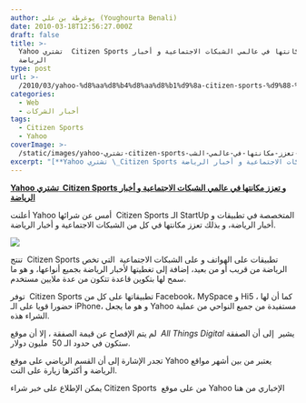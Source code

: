 ```yaml
---
author: يوغرطة بن علي (Youghourta Benali)
date: 2010-03-18T12:56:27.000Z
draft: false
title: >-
  Yahoo تشتري  Citizen Sports و تعزز مكانتها في عالمي الشبكات الاجتماعية و أخبار
  الرياضة
type: post
url: >-
  /2010/03/yahoo-%d8%aa%d8%b4%d8%aa%d8%b1%d9%8a-citizen-sports-%d9%88-%d8%aa%d8%b9%d8%b2%d8%b2-%d9%85%d9%83%d8%a7%d9%86%d8%aa%d9%87%d8%a7-%d9%81%d9%8a-%d8%b9%d8%a7%d9%84%d9%85%d9%8a-%d8%a7%d9%84%d8%b4%d8%a8/
categories:
  - Web
  - أخبار الشركات
tags:
  - Citizen Sports
  - Yahoo
coverImage: >-
  /static/images/yahoo-تشتري-citizen-sports-و-تعزز-مكانتها-في-عالمي-الشب/Citizen-Sports.jpg
excerpt: "[**Yahoo تشتري \_Citizen Sports و تعزز مكانتها في عالمي الشبكات الاجتماعية و أخبار الرياضة**](https://www.it-scoop.com/2010/03/yahoo-%d8%aa%d8%b4%d8%aa%d8%b1%d9%8a-citizen-sports-%d9%88-%d8%aa%d8%b9%d8%b2%d8%b2-%d9%85%d9%83%d8%a7%d9%86%d8%aa%d9%87%d8%a7-%d9%81%d9%8a-%d8%b9%d8%a7%d9%84%d9%85%d9%8a-%d8%a7%d9%84%d8%b4%d8%a8/)\n\nأعلنت Yahoo أمس عن شرائها \_Citizen Sports الـ StartUp المتخصصة في تطبيقات و أخبار الرياضة، و بذلك تعزز مكانتها في كل من الشبكات الاجتماعية و أخبار الرياضة.\n\n\n\nتنتج"
---
```

[**Yahoo تشتري  Citizen Sports و تعزز مكانتها في عالمي الشبكات الاجتماعية و أخبار الرياضة**](https://www.it-scoop.com/2010/03/yahoo-%d8%aa%d8%b4%d8%aa%d8%b1%d9%8a-citizen-sports-%d9%88-%d8%aa%d8%b9%d8%b2%d8%b2-%d9%85%d9%83%d8%a7%d9%86%d8%aa%d9%87%d8%a7-%d9%81%d9%8a-%d8%b9%d8%a7%d9%84%d9%85%d9%8a-%d8%a7%d9%84%d8%b4%d8%a8/)

أعلنت Yahoo أمس عن شرائها  Citizen Sports الـ StartUp المتخصصة في تطبيقات و أخبار الرياضة، و بذلك تعزز مكانتها في كل من الشبكات الاجتماعية و أخبار الرياضة.

![](/static/images/yahoo-تشتري-citizen-sports-و-تعزز-مكانتها-في-عالمي-الشب/Citizen-Sports.jpg)

تنتج  Citizen Sports تطبيقات على الهواتف و على الشبكات الاجتماعية  التي تخص الرياضة من قريب أو من بعيد، إضافة إلى تغطيتها لأخبار الرياضة بجميع أنواعها، و هو ما سمح لها بتكوين قاعدة تتكون من عدة ملايين مستخدم.

توفر  Citizen Sports تطبيقاتها على كل من Facebook، MySpace و Hi5 ، كما أن لها حضورا قويا على الـ iPhone، و هو ما يجعل Yahoo مستفيدة من جميع النواحي من عملية الشراء هذه.

لم يتم الإفصاح عن قيمة الصفقة ، إلا أن موقع  *All Things Digital* يشير  إلى أن الصفقة ستكون في حدود الـ 50  مليون دولار.

تجدر الإشارة إلى أن القسم الرياضي على موقع Yahoo يعتبر من بين أشهر مواقع الرياضة و أكثرها زيارة على النت.

يمكن الإطلاع على خبر شراء Citizen Sports  من على موقع Yahoo الإخباري من هنا
